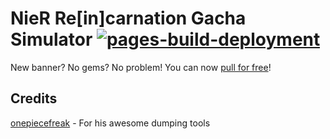 # NieR Re[in]carnation Gacha Simulator  [![pages-build-deployment](https://github.com/BillyCool/NierReinGachaSimulator/actions/workflows/pages/pages-build-deployment/badge.svg)](https://github.com/BillyCool/NierReinGachaSimulator/actions/workflows/pages/pages-build-deployment)

New banner? No gems? No problem! You can now [pull for free](https://billycool.github.io/NierReinGachaSimulator/)!

## Credits
[onepiecefreak](https://github.com/NieR-Rein-Guide/nier-rein-apps) - For his awesome dumping tools
